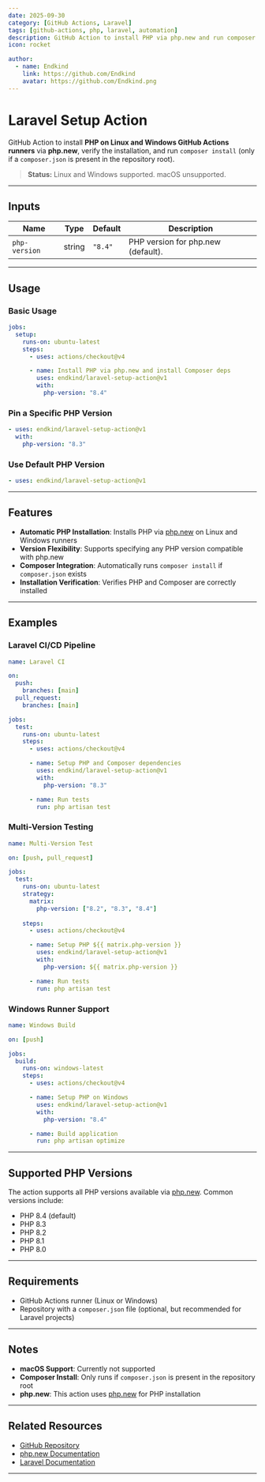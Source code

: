 ```yaml
---
date: 2025-09-30
category: [GitHub Actions, Laravel]
tags: [github-actions, php, laravel, automation]
description: GitHub Action to install PHP via php.new and run composer install for Laravel projects
icon: rocket

author:
  - name: Endkind
    link: https://github.com/Endkind
    avatar: https://github.com/Endkind.png
---
```


# Laravel Setup Action

GitHub Action to install **PHP on Linux and Windows GitHub Actions runners** via **php.new**, verify the installation, and run `composer install` (only if a `composer.json` is present in the repository root).

> **Status:** Linux and Windows supported. macOS unsupported.

---

## Inputs

| Name          | Type   | Default | Description                        |
| ------------- | ------ | ------- | ---------------------------------- |
| `php-version` | string | `"8.4"` | PHP version for php.new (default). |

---

## Usage

### Basic Usage

```yaml
jobs:
  setup:
    runs-on: ubuntu-latest
    steps:
      - uses: actions/checkout@v4

      - name: Install PHP via php.new and install Composer deps
        uses: endkind/laravel-setup-action@v1
        with:
          php-version: "8.4"
```

### Pin a Specific PHP Version

```yaml
- uses: endkind/laravel-setup-action@v1
  with:
    php-version: "8.3"
```

### Use Default PHP Version

```yaml
- uses: endkind/laravel-setup-action@v1
```

---

## Features

- **Automatic PHP Installation**: Installs PHP via [php.new](https://php.new) on Linux and Windows runners
- **Version Flexibility**: Supports specifying any PHP version compatible with php.new
- **Composer Integration**: Automatically runs `composer install` if `composer.json` exists
- **Installation Verification**: Verifies PHP and Composer are correctly installed

---

## Examples

### Laravel CI/CD Pipeline

```yaml
name: Laravel CI

on:
  push:
    branches: [main]
  pull_request:
    branches: [main]

jobs:
  test:
    runs-on: ubuntu-latest
    steps:
      - uses: actions/checkout@v4

      - name: Setup PHP and Composer dependencies
        uses: endkind/laravel-setup-action@v1
        with:
          php-version: "8.3"

      - name: Run tests
        run: php artisan test
```

### Multi-Version Testing

```yaml
name: Multi-Version Test

on: [push, pull_request]

jobs:
  test:
    runs-on: ubuntu-latest
    strategy:
      matrix:
        php-version: ["8.2", "8.3", "8.4"]
    
    steps:
      - uses: actions/checkout@v4

      - name: Setup PHP ${{ matrix.php-version }}
        uses: endkind/laravel-setup-action@v1
        with:
          php-version: ${{ matrix.php-version }}

      - name: Run tests
        run: php artisan test
```

### Windows Runner Support

```yaml
name: Windows Build

on: [push]

jobs:
  build:
    runs-on: windows-latest
    steps:
      - uses: actions/checkout@v4

      - name: Setup PHP on Windows
        uses: endkind/laravel-setup-action@v1
        with:
          php-version: "8.4"

      - name: Build application
        run: php artisan optimize
```

---

## Supported PHP Versions

The action supports all PHP versions available via [php.new](https://php.new). Common versions include:

- PHP 8.4 (default)
- PHP 8.3
- PHP 8.2
- PHP 8.1
- PHP 8.0

---

## Requirements

- GitHub Actions runner (Linux or Windows)
- Repository with a `composer.json` file (optional, but recommended for Laravel projects)

---

## Notes

- **macOS Support**: Currently not supported
- **Composer Install**: Only runs if `composer.json` is present in the repository root
- **php.new**: This action uses [php.new](https://php.new) for PHP installation

---

## Related Resources

- [GitHub Repository](https://github.com/Endkind/laravel-setup-action)
- [php.new Documentation](https://php.new)
- [Laravel Documentation](https://laravel.com/docs)

---
